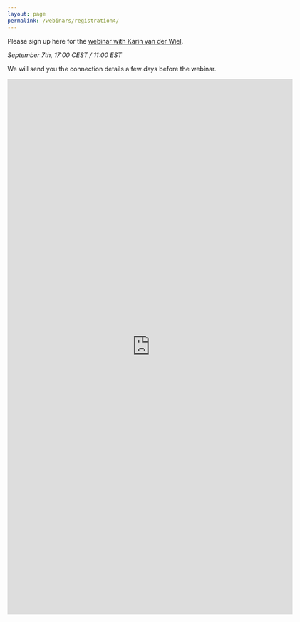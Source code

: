```yaml
---
layout: page
permalink: /webinars/registration4/
---
```


Please sign up here for the [webinar with Karin van der Wiel](https://large-ensemble.github.io/webinars/).

_September 7th, 17:00 CEST / 11:00 EST_

We will send you the connection details a few days before the webinar.


<iframe src="https://docs.google.com/forms/d/e/1FAIpQLSdCvJ1qgWBRX_GlCIboNcxLOtScWMOkPLYwpBxHtGKavkVnIQ/viewform?embedded=true" width="640" height="1200" frameborder="0" marginheight="0" marginwidth="0">Loading…</iframe>
